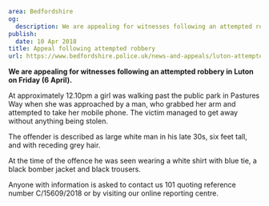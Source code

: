 ```yaml
area: Bedfordshire
og:
  description: We are appealing for witnesses following an attempted robbery in Luton on Friday (6 April).
publish:
  date: 10 Apr 2018
title: Appeal following attempted robbery
url: https://www.bedfordshire.police.uk/news-and-appeals/luton-attempted-robbery-april18
```

**We are appealing for witnesses following an attempted robbery in Luton on Friday (6 April).**

At approximately 12.10pm a girl was walking past the public park in Pastures Way when she was approached by a man, who grabbed her arm and attempted to take her mobile phone. The victim managed to get away without anything being stolen.

The offender is described as large white man in his late 30s, six feet tall, and with receding grey hair.

At the time of the offence he was seen wearing a white shirt with blue tie, a black bomber jacket and black trousers.

Anyone with information is asked to contact us 101 quoting reference number C/15609/2018 or by visiting our online reporting centre.
